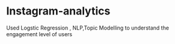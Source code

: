 # Instagram-analytics
Used Logstic Regression , NLP,Topic Modelling to understand the engagement level of users
